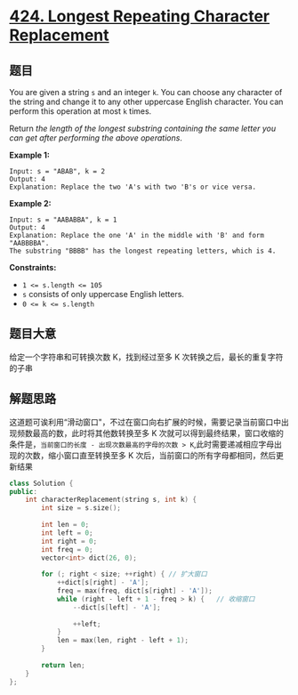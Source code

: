 # [424. Longest Repeating Character Replacement](https://leetcode.com/problems/longest-repeating-character-replacement/)

## 题目

You are given a string `s` and an integer `k`. You can choose any character of the string and change it to any other uppercase English character. You can perform this operation at most `k` times.

Return *the length of the longest substring containing the same letter you can get after performing the above operations*.

 

**Example 1:**

```
Input: s = "ABAB", k = 2
Output: 4
Explanation: Replace the two 'A's with two 'B's or vice versa.
```

**Example 2:**

```
Input: s = "AABABBA", k = 1
Output: 4
Explanation: Replace the one 'A' in the middle with 'B' and form "AABBBBA".
The substring "BBBB" has the longest repeating letters, which is 4.
```

 

**Constraints:**

- `1 <= s.length <= 105`
- `s` consists of only uppercase English letters.
- `0 <= k <= s.length`

## 题目大意

 给定一个字符串和可转换次数 K，找到经过至多 K 次转换之后，最长的重复字符的子串

## 解题思路

这道题可诶利用“滑动窗口"，不过在窗口向右扩展的时候，需要记录当前窗口中出现频数最高的数，此时将其他数转换至多 K 次就可以得到最终结果，窗口收缩的条件是，`当前窗口的长度 - 出现次数最高的字母的次数 > K`,此时需要递减相应字母出现的次数，缩小窗口直至转换至多 K 次后，当前窗口的所有字母都相同，然后更新结果

````c++
class Solution {
public:
    int characterReplacement(string s, int k) {
        int size = s.size();
        
        int len = 0;
        int left = 0;
        int right = 0;
        int freq = 0;
        vector<int> dict(26, 0);
        
        for (; right < size; ++right) {	// 扩大窗口
            ++dict[s[right] - 'A'];
            freq = max(freq, dict[s[right] - 'A']);
            while (right - left + 1 - freq > k) {	// 收缩窗口
                --dict[s[left] - 'A'];
                
                ++left;
            }
            len = max(len, right - left + 1);
        }
        
        return len;
    }
};
````

